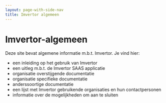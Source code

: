 ```yaml
---
layout: page-with-side-nav
title: Imvertor algemeen
---
```

# Imvertor-algemeen

Deze site bevat algemene informatie m.b.t. Imvertor. Je vind hier:
* een inleiding op het gebruik van Imvertor
* een uitleg m.b.t. de Imvertor SAAS applicatie
* organisatie overstijgende documentatie
* organisatie specifieke documentatie
* anderssoortige documentatie
* een lijst met Imvertor gebruikende organisaties en hun contactpersonen
* informatie over de mogelijkheden om aan te sluiten 
